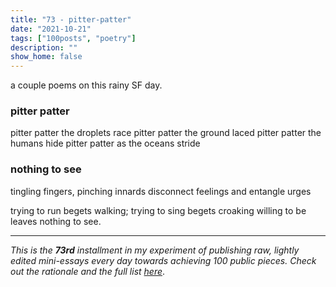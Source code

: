 ```yaml
---
title: "73 - pitter-patter"
date: "2021-10-21"
tags: ["100posts", "poetry"]
description: ""
show_home: false
---
```

a couple poems on this rainy SF day.
### pitter patter
pitter patter
the droplets race
pitter patter
the ground laced
pitter patter
the humans hide
pitter patter
as the oceans stride

### nothing to see
tingling fingers,
pinching innards
disconnect feelings
and entangle urges

trying to run
begets walking;
trying to sing
begets croaking
willing to be
leaves nothing to see.


---
*This is the **73rd** installment in my experiment of publishing raw, lightly edited mini-essays every day towards achieving 100 public pieces. Check out the rationale and the full list [here](/experiments/100posts/)*.
